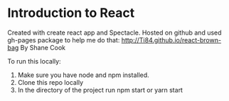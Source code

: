 # Introduction to React
Created with create react app and Spectacle. 
Hosted on github and used gh-pages package to help me do that: http://Ti84.github.io/react-brown-bag
By Shane Cook

To run this locally:
1. Make sure you have node and npm installed.
2. Clone this repo locally
3. In the directory of the project run npm start or yarn start